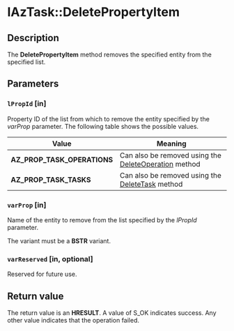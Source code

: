 # IAzTask::DeletePropertyItem

## Description

The **DeletePropertyItem** method removes the specified entity from the specified list.

## Parameters

### `lPropId` [in]

Property ID of the list from which to remove the entity specified by the *varProp* parameter. The following table shows the possible values.

| Value | Meaning |
| --- | --- |
| **AZ_PROP_TASK_OPERATIONS** | Can also be removed using the [DeleteOperation](https://learn.microsoft.com/windows/desktop/api/azroles/nf-azroles-iaztask-deleteoperation) method |
| **AZ_PROP_TASK_TASKS** | Can also be removed using the [DeleteTask](https://learn.microsoft.com/windows/desktop/api/azroles/nf-azroles-iaztask-deletetask) method |

### `varProp` [in]

Name of the entity to remove from the list specified by the *lPropId* parameter.

The variant must be a **BSTR** variant.

### `varReserved` [in, optional]

Reserved for future use.

## Return value

The return value is an **HRESULT**. A value of S_OK indicates success. Any other value indicates that the operation failed.